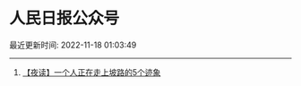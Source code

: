 # 人民日报公众号

最近更新时间: 2022-11-18 01:03:49

--- 
1. [【夜读】一个人正在走上坡路的5个迹象](https://mp.weixin.qq.com/s/ZhKrsBnvx_DWaJ8fIfO1KQ) 
